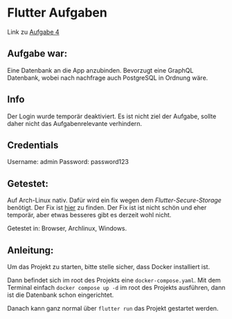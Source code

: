 # Flutter Aufgaben

Link zu [Aufgabe 4](https://github.com/Tonka-de/cpd_2025_hello/tree/aufgabe4)

## Aufgabe war:

Eine Datenbank an die App anzubinden. Bevorzugt eine GraphQL Datenbank, wobei nach nachfrage auch PostgreSQL in Ordnung wäre.

## Info

Der Login wurde temporär deaktiviert. Es ist nicht ziel der Aufgabe, sollte daher nicht das Aufgabenrelevante verhindern.

## Credentials

Username: admin
Password: password123

## Getestet:

Auf Arch-Linux nativ. Dafür wird ein fix wegen dem _Flutter-Secure-Storage_ benötigt. Der Fix ist [hier](https://github.com/juliansteenbakker/flutter_secure_storage/issues/829#issuecomment-2824565287) zu finden. Der Fix ist ist nicht schön und eher temporär, aber etwas besseres gibt es derzeit wohl nicht.

Getestet in: Browser, Archlinux, Windows.

## Anleitung:

Um das Projekt zu starten, bitte stelle sicher, dass Docker installiert ist.

Dann befindet sich im root des Projekts eine `docker-compose.yaml`. Mit dem Terminal einfach `docker compose up -d` im root des Projekts ausführen, dann ist die Datenbank schon eingerichtet.

Danach kann ganz normal über `flutter run` das Projekt gestartet werden.
